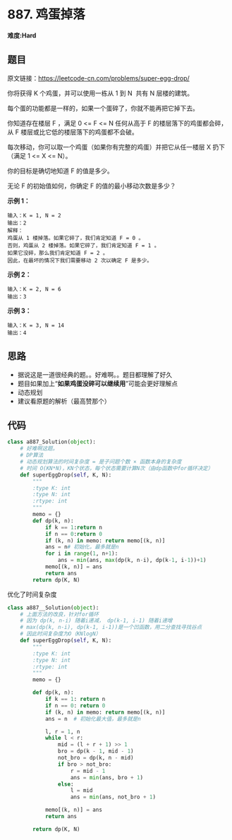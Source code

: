 # 887. 鸡蛋掉落
**难度:Hard**
## 题目
原文链接：https://leetcode-cn.com/problems/super-egg-drop/

你将获得 K 个鸡蛋，并可以使用一栋从 1 到 N  共有 N 层楼的建筑。

每个蛋的功能都是一样的，如果一个蛋碎了，你就不能再把它掉下去。

你知道存在楼层 F ，满足 0 <= F <= N 任何从高于 F 的楼层落下的鸡蛋都会碎，从 F 楼层或比它低的楼层落下的鸡蛋都不会破。

每次移动，你可以取一个鸡蛋（如果你有完整的鸡蛋）并把它从任一楼层 X 扔下（满足 1 <= X <= N）。

你的目标是确切地知道 F 的值是多少。

无论 F 的初始值如何，你确定 F 的值的最小移动次数是多少？

**示例 1：**
```
输入：K = 1, N = 2
输出：2
解释：
鸡蛋从 1 楼掉落。如果它碎了，我们肯定知道 F = 0 。
否则，鸡蛋从 2 楼掉落。如果它碎了，我们肯定知道 F = 1 。
如果它没碎，那么我们肯定知道 F = 2 。
因此，在最坏的情况下我们需要移动 2 次以确定 F 是多少。
```
**示例 2：**
```
输入：K = 2, N = 6
输出：3
```
**示例 3：**
```
输入：K = 3, N = 14
输出：4
```

## 思路
* 据说这是一道很经典的题。。好难啊。。题目都理解了好久
* 题目如果加上“**如果鸡蛋没碎可以继续用**”可能会更好理解点
* 动态规划
* 建议看原题的解析（最高赞那个）

## 代码

```python
class a887_Solution(object):
    # 好难啊这题。
    # DP算法
    # 动态规划算法的时间复杂度 = 是子问题个数 × 函数本身的复杂度
    # 时间 O(KN*N)，KN个状态，每个状态需要计算N次（由dp函数中for循环决定）
    def superEggDrop(self, K, N):
        """
        :type K: int
        :type N: int
        :rtype: int
        """
        memo = {}
        def dp(k, n):
            if k == 1:return n
            if n == 0:return 0
            if (k, n) in memo: return memo[(k, n)]
            ans = n# 初始化，最多就是n
            for i in range(1, n+1):
                ans = min(ans, max(dp(k, n-i), dp(k-1, i-1))+1)
            memo[(k, n)] = ans
            return ans
        return dp(K, N)
```
优化了时间复杂度
```python
class a887__Solution(object):
    # 上面方法的改良，针对for循环
    # 因为 dp(k, n-i) 随着i递减， dp(k-1, i-1) 随着i递增
    # max(dp(k, n-i), dp(k-1, i-1))是一个凹函数，用二分查找寻找谷点
    # 因此时间复杂度为O（KNlogN）
    def superEggDrop(self, K, N):
        """
        :type K: int
        :type N: int
        :rtype: int
        """
        memo = {}

        def dp(k, n):
            if k == 1: return n
            if n == 0: return 0
            if (k, n) in memo: return memo[(k, n)]
            ans = n  # 初始化最大值，最多就是n

            l, r = 1, n
            while l < r:
                mid = (l + r + 1) >> 1
                bro = dp(k - 1, mid - 1)
                not_bro = dp(k, n - mid)
                if bro > not_bro:
                    r = mid - 1
                    ans = min(ans, bro + 1)
                else:
                    l = mid
                    ans = min(ans, not_bro + 1)

            memo[(k, n)] = ans
            return ans

        return dp(K, N)
```
